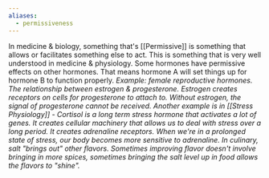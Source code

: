 ```yaml
---
aliases:
  - permissiveness
---
```

In medicine & biology, something that's [[Permissive]] is something that allows or facilitates something else to act. This is something that is very well understood in medicine & physiology. Some hormones have permissive effects on other hormones. That means hormone A will set things up for hormone B to function properly.
	*Example: female reproductive hormones. The relationship between estrogen & progesterone. Estrogen creates receptors on cells for progesterone to attach to. Without estrogen, the signal of progesterone cannot be received.
	Another example is in [[Stress Physiology]] - Cortisol is a long term stress hormone that activates a lot of genes. It creates cellular machinery that allows us to deal with stress over a long period. It creates adrenaline receptors. When we're in a prolonged state of stress, our body becomes more sensitive to adrenaline.
	In culinary, salt "brings out" other flavors. Sometimes improving flavor doesn't involve bringing in more spices, sometimes bringing the salt level up in food allows the flavors to "shine".*